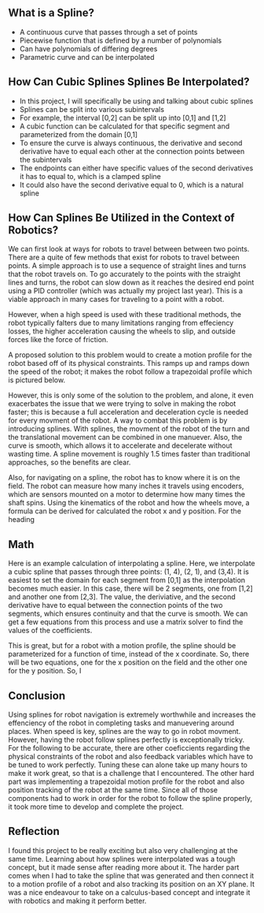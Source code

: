 ## What is a Spline?

* A continuous curve that passes through a set of points
* Piecewise function that is defined by a number of polynomials
* Can have polynomials of differing degrees
* Parametric curve and can be interpolated

## How Can Cubic Splines Splines Be Interpolated?

* In this project, I will specifically be using and talking about cubic splines
* Splines can be split into various subintervals
* For example, the interval [0,2] can be split up into [0,1] and [1,2]
* A cubic function can be calculated for that specific segment and parameterized from the domain [0,1]
* To ensure the curve is always continuous, the derivative and second derivative have to equal each other at the connection points between the subintervals
* The endpoints can either have specific values of the second derivatives it has to equal to, which is a clamped spline
* It could also have the second derivative equal to 0, which is a natural spline

## How Can Splines Be Utilized in the Context of Robotics?

We can first look at ways for robots to travel between between two points.  There are a quite of few methods that exist for robots to travel between points.  A simple approach is to use a sequence of straight lines and turns that the robot travels on.  To go accurately to the points with the straight lines and turns, the robot can slow down as it reaches the desired end point using a PID controller (which was actually my project last year).  This is a viable approach in many cases for traveling to a point with a robot.

However, when a high speed is used with these traditional methods, the robot typically falters due to many limitations ranging from effeciency losses, the higher acceleration causing the wheels to slip, and outside forces like the force of friction.

A proposed solution to this problem would to create a motion profile for the robot based off of its physical constraints.  This ramps up and ramps down the speed of the robot; it makes the robot follow a trapezoidal profile which is pictured below.  

However, this is only some of the solution to the problem, and alone, it even exacerbates the issue that we were trying to solve in making the robot faster; this is because a full acceleration and deceleration cycle is needed for every movment of the robot.  A way to combat this problem is by introducing splines.  With splines, the movment of the robot of the turn and the translational movement can be combined in one manuever.  Also, the curve is smooth, which allows it to accelerate and decelerate without wasting time.  A spline movement is roughly 1.5 times faster than traditional approaches, so the benefits are clear. 

Also, for navigating on a spline, the robot has to know where it is on the field.  The robot can measure how many inches it travels using encoders, which are sensors mounted on a motor to determine how many times the shaft spins.  Using the kinematics of the robot and how the wheels move, a formula can be derived for calculated the robot x and y position.  For the heading


## Math
Here is an example calculation of interpolating a spline.  Here, we interpolate a cubic spline that passes through three points: (1, 4), (2, 1), and (3,4).  It is easiest to set the domain for each segment from [0,1] as the interpolation becomes much easier.  In this case, there will be 2 segments, one from [1,2] and another one from [2,3].  The value, the deriviative, and the second derivative have to equal between the connection points of the two segments, which ensures continuity and that the curve is smooth.  We can get a few equations from this process and use a matrix solver to find the values of the coefficients.


This is great, but for a robot with a motion profile, the spline should be parameterized for a function of time, instead of the x coordinate.  So, there will be two equations, one for the x position on the field and the other one for the y position.  So, I 

## Conclusion
Using splines for robot navigation is extremely worthwhile and increases the effenciency of the robot in completing tasks and manuevering around places.  When speed is key, splines are the way to go in robot movment.  However, having the robot follow splines perfectly is exceptionally tricky.  For the following to be accurate, there are other coeficcients regarding the physical constraints of the robot and also feedback variables which have to be tuned to work perfectly.  Tuning these can alone take up many hours to make it work great, so that is a challenge that I encountered.  The other hard part was implementing a trapezoidal motion profile for the robot and also position tracking of the robot at the same time.  Since all of those components had to work in order for the robot to follow the spline properly, it took more time to develop and complete the project.  

## Reflection
I found this project to be really exciting but also very challenging at the same time.  Learning about how splines were interpolated was a tough concept, but it made sense after reading more about it.  The harder part comes when I had to take the spline that was generated and then connect it to a motion profile of a robot and also tracking its position on an XY plane.  It was a nice endeavour to take on a calculus-based concept and integrate it with robotics and making it perform better.
